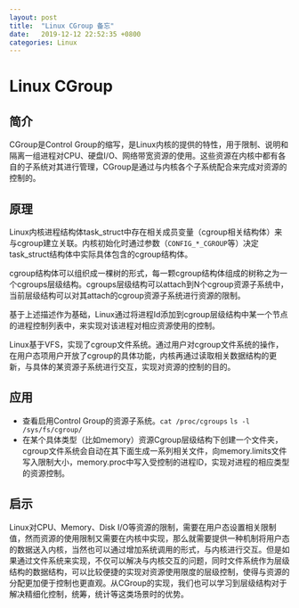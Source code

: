 ```yaml
---
layout: post
title:  "Linux CGroup 备忘"
date:   2019-12-12 22:52:35 +0800
categories: Linux
---
```

# Linux CGroup

## 简介

CGroup是Control Group的缩写，是Linux内核的提供的特性，用于限制、说明和隔离一组进程对CPU、硬盘I/O、网络带宽资源的使用。这些资源在内核中都有各自的子系统对其进行管理，CGroup是通过与内核各个子系统配合来完成对资源的控制的。

## 原理

Linux内核进程结构体task_struct中存在相关成员变量（cgroup相关结构体）来与cgroup建立关联。内核初始化时通过参数（`CONFIG_*_CGROUP`等）决定task_struct结构体中实际具体包含的cgroup结构体。

cgroup结构体可以组织成一棵树的形式，每一颗cgroup结构体组成的树称之为一个cgroups层级结构。cgroups层级结构可以attach到N个cgroup资源子系统中，当前层级结构可以对其attach的cgroup资源子系统进行资源的限制。

基于上述描述作为基础，Linux通过将进程Id添加到cgroup层级结构中某一个节点的进程控制列表中，来实现对该进程对相应资源使用的控制。

Linux基于VFS，实现了cgroup文件系统。通过用户对cgroup文件系统的操作，在用户态项用户开放了cgroup的具体功能，内核再通过读取相关数据结构的更新，与具体的某资源子系统进行交互，实现对资源的控制的目的。

## 应用

- 查看启用Control Group的资源子系统。`cat /proc/cgroups` `ls -l /sys/fs/cgroup/`
- 在某个具体类型（比如memory）资源Cgroup层级结构下创建一个文件夹，cgroup文件系统会自动在其下面生成一系列相关文件，向memory.limits文件写入限制大小，memory.proc中写入受控制的进程ID，实现对进程的相应类型的资源控制。

## 启示

Linux对CPU、Memory、Disk I/O等资源的限制，需要在用户态设置相关限制值，然而资源的使用限制又需要在内核中实现，那么就需要提供一种机制将用户态的数据送入内核，当然也可以通过增加系统调用的形式，与内核进行交互。但是如果通过文件系统来实现，不仅可以解决与内核交互的问题，同时文件系统作为层级结构的数据结构，可以比较便捷的实现对资源使用限度的层级控制，使得与资源的分配更加便于控制也更直观。从CGroup的实现，我们也可以学习到层级结构对于解决精细化控制，统筹，统计等这类场景时的优势。